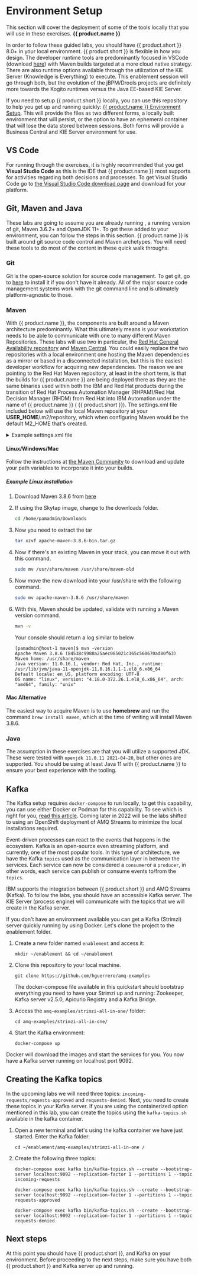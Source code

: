 # Environment Setup

This section will cover the deployment of some of the tools locally that you will use in these exercises.
**{{ product.name }}**

In order to follow these guided labs, you should have {{ product.short }} 8.0+ in your local environment. {{ product.short }} is flexible in how you design. The developer runtime tools are predominantly focused in VSCode (download [here](https://code.visualstudio.com)) with Maven builds targeted at a more cloud native strategy. There are also runtime options available through the utilization of the KIE Server (Knowledge is Everything) to execute. This enablement session will go through both, but the evolution of the jBPM/Drools projects are definitely more towards the Kogito runtimes versus the Java EE-based KIE Server.

If you need to setup {{ product.short }} locally, you can use this repository to help you get up and running quickly: [{{ product.name }} Environment Setup](https://github.com/timwuthenow/ibamoe-setup). This will provide the files as two different forms, a locally built environment that will persist, or the option to have an ephemeral container that will lose the data stored between sessions. Both forms will provide a Business Central and KIE Server environment for use.

## VS Code

For running through the exercises, it is highly recommended that you get **Visual Studio Code** as this is the IDE that {{ product.name }} most supports for activities regarding both decisions and processes. To get Visual Studio Code go to [the Visual Studio Code download page](https://code.visualstudio.com/download) and download for your platform.

## Git, Maven and Java

These labs are going to assume you are already running , a running version of git, Maven 3.6.2+ and OpenJDK 11+. To get these added to your environment, you can follow the steps in this section. {{ product.name }} is built around git source code control and Maven archetypes. You will need these tools to do most of the content in these quick walk throughs.

### Git

Git is the open-source solution for source code management. To get git, go to [here](https://git-scm.com) to install it if you don't have it already. All of the major source code management systems work with the git command line and is ultimately platform-agnostic to those.

### Maven

With {{ product.name }}, the components are built around a Maven architecture predominantly. What this ultimately means is your workstation needs to be able to communicate with one to many different Maven Repositories. These labs will use two in particular, the [Red Hat General Availability repository](https://maven.repository.redhat.com/ga/) and [Maven Central](https://repo1.maven.org/maven2/). You could easily replace the two repositories with a local environment one hosting the Maven dependencies as a mirror or based in a disconnected installation, but this is the easiest developer workflow for acquiring new dependencies. The reason we are pointing to the Red Hat Maven repository, at least in the short term, is that the builds for {{ product.name }} are being deployed there as they are the same binaries used within both the IBM and Red Hat products during the transition of Red Hat Process Automation Manager (RHPAM)/Red Hat Decision Manager (RHDM) from Red Hat into IBM Automation under the name of {{ product.name }} ( {{ product.short }}). The settings.xml file included below will use the local Maven repository at your **USER_HOME**/.m2/repository, which when configuring Maven would be the default M2_HOME that's created.

<details><summary>Example settings.xml file</summary><blockquote>

~~~xml
<?xml version="1.0" encoding="UTF-8"?>
<settings xmlns="http://maven.apache.org/SETTINGS/1.0.0"
  xmlns:xsi="http://www.w3.org/2001/XMLSchema-instance" xsi:schemaLocation="http://maven.apache.org/SETTINGS/1.0.0 http://maven.apache.org/xsd/settings-1.0.0.xsd">
  <localRepository>${user.home}/.m2/repository</localRepository>
  <interactiveMode>true</interactiveMode>
  <usePluginRegistry>false</usePluginRegistry>
  <offline>false</offline>
  <profiles>
    <!-- Profile with online repositories required by IBAMOE -->
    <profile>
      <id>brms-bpms-online-profile</id>
      <repositories>
        <repository>
        <!-- Red Hat Maven Repository-->
          <id>jboss-ga-repository</id>
          <url>https://maven.repository.redhat.com/ga/</url>
          <releases>
            <enabled>true</enabled>
          </releases>
          <snapshots>
            <enabled>false</enabled>
          </snapshots>
        </repository>
      </repositories>
      <pluginRepositories>
        <pluginRepository>
          <id>jboss-ga-plugin-repository</id>
          <url>https://maven.repository.redhat.com/ga/</url>
          <releases>
            <enabled>true</enabled>
          </releases>
          <snapshots>
            <enabled>true</enabled>
          </snapshots>
        </pluginRepository>
      </pluginRepositories>
    </profile>
    <profile>
      <id>maven-https</id>
      <activation>
        <activeByDefault>true</activeByDefault>
      </activation>
      <repositories>
        <repository>
        <!--Maven Central Repository-->
          <id>central</id>
          <url>https://repo1.maven.org/maven2</url>
          <snapshots>
            <enabled>true</enabled>
          </snapshots>
        </repository>
      </repositories>
      <pluginRepositories>
        <pluginRepository>
          <id>central</id>
          <url>https://repo1.maven.org/maven2</url>
          <snapshots>
            <enabled>false</enabled>
          </snapshots>
        </pluginRepository>
      </pluginRepositories>
    </profile>
  </profiles>
  <activeProfiles>
    <!-- Activation of the BRMS/BPMS profile -->
    <activeProfile>brms-bpms-online-profile</activeProfile>
    <activeProfile>maven-https</activeProfile>
  </activeProfiles>
</settings>
~~~

</details>

#### Linux/Windows/Mac

Follow the instructions at [the Maven Community](https://maven.apache.org/install.html) to download and update your path variables to incorporate it into your builds.

##### Example Linux installation

1. Download Maven 3.8.6 from [here](https://dlcdn.apache.org/maven/maven-3/3.8.6/binaries/apache-maven-3.8.6-bin.tar.gz)
1. If using the Skytap image, change to the downloads folder.

    ~~~bash
    cd /home/pamadmin/Downloads
    ~~~

1. Now you need to extract the tar

    ~~~bash
    tar xzvf apache-maven-3.8.6-bin.tar.gz
    ~~~

1. Now if there's an existing Maven in your stack, you can move it out with this command.

    ~~~bash
    sudo mv /usr/share/maven /usr/share/maven-old
    ~~~

1. Now move the new download into your /usr/share with the following command.

    ~~~bash
    sudo mv apache-maven-3.8.6 /usr/share/maven
    ~~~

1. With this, Maven should be updated, validate with running a Maven version command.

    ~~~bash
    mvn -v
    ~~~
    
    Your console should return a log similar to below

    ~~~console
    [pamadmin@host-1 maven]$ mvn -version
    Apache Maven 3.8.6 (84538c9988a25aec085021c365c560670ad80f63)
    Maven home: /usr/share/maven
    Java version: 11.0.16.1, vendor: Red Hat, Inc., runtime: /usr/lib/jvm/java-11-openjdk-11.0.16.1.1-1.el8_6.x86_64
    Default locale: en_US, platform encoding: UTF-8
    OS name: "linux", version: "4.18.0-372.26.1.el8_6.x86_64", arch: "amd64", family: "unix"
    ~~~

#### Mac Alternative

The easiest way to acquire Maven is to use **homebrew** and run the command `brew install maven`, which at the time of writing will install Maven 3.8.6.


### Java

The assumption in these exercises are that you will utilize a supported JDK. These were tested with `openjdk 11.0.11 2021-04-20`, but other ones are supported. You should be using at least Java 11 with {{ product.name }} to ensure your best experience with the tooling.


## Kafka

The Kafka setup requires `docker-compose` to run locally, to get this capability, you can use either Docker or Podman for this capability. To see which is right for you, [read this article](https://www.redhat.com/sysadmin/podman-compose-docker-compose). Coming later in 2022 will be the labs shifted to using an OpenShift deployment of AMQ Streams to minimize the local installations required.

Event-driven processes can react to the events that happens in the ecosystem. Kafka is an open-source even streaming platform, and currently, one of the most popular tools. In this type of architecture, we have the Kafka `topics` used as the communication layer in between the services. Each service can now be considered a `consumer`or a `producer`, in other words, each service can publish or consume events to/from the `topics`.

IBM supports the integration between {{ product.short }} and AMQ Streams (Kafka). To follow the labs, you should have an accessible Kafka server. The KIE Server (process engine) will communicate with the topics that we will create in the Kafka server.

If you don't have an environment available you can get a Kafka (Strimzi) server quickly running by using Docker. Let's clone the project to the enablement folder.

1. Create a new folder named `enablement` and access it:

    ~~~shell
    mkdir ~/enablement && cd ~/enablement
    ~~~

1. Clone this repository to your local machine.

    ~~~shell
    git clone https://github.com/hguerrero/amq-examples
    ~~~

    The docker-compose file available in this quickstart should bootstrap everything you need to have your Strimzi up and running: Zookeeper, Kafka server v2.5.0, Apicurio Registry and a Kafka Bridge.

1. Access the `amq-examples/strimzi-all-in-one/` folder:

    ~~~shell
    cd amq-examples/strimzi-all-in-one/
    ~~~

1. Start the Kafka environment:

    ~~~shell
    docker-compose up 
    ~~~

Docker will download the images and start the services for you. You now have a Kafka server running on localhost port 9092. 

## Creating the Kafka topics

In the upcoming labs we will need three topics: `incoming-requests`,`requests-approved` and `requests-denied`. Next, you need to create these topics in your Kafka server. If you are using the containerized option mentioned in this lab, you can create the topics using the `kafka-topics.sh` available in the kafka container.  

1. Open a new terminal and let's using the kafka container we have just started. Enter the Kafka folder:

    ~~~shell
    cd ~/enablement/amq-examples/strimzi-all-in-one /
    ~~~
 
1. Create the following three topics:
 
    ~~~shell
    docker-compose exec kafka bin/kafka-topics.sh --create --bootstrap-server localhost:9092 --replication-factor 1 --partitions 1 --topic incoming-requests
 
    docker-compose exec kafka bin/kafka-topics.sh --create --bootstrap-server localhost:9092 --replication-factor 1 --partitions 1 --topic requests-approved
 
    docker-compose exec kafka bin/kafka-topics.sh --create --bootstrap-server localhost:9092 --replication-factor 1 --partitions 1 --topic requests-denied
    ~~~

## Next steps

At this point you should have {{ product.short }}, and Kafka on your environment. Before proceeding to the next steps, make sure you have both {{ product.short }} and Kafka server up and running.
